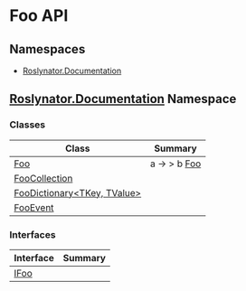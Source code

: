 # Foo API

## Namespaces

* [Roslynator.Documentation](Roslynator/Documentation/README.md)

## [Roslynator.Documentation](Roslynator/Documentation/README.md) Namespace

### Classes

| Class | Summary |
| ----- | ------- |
| [Foo](Roslynator/Documentation/Foo/README.md) | a → > b [Foo](Roslynator/Documentation/Foo/README.md) |
| [FooCollection](Roslynator/Documentation/FooCollection/README.md) | |
| [FooDictionary\<TKey, TValue>](Roslynator/Documentation/FooDictionary-2/README.md) | |
| [FooEvent](Roslynator/Documentation/FooEvent/README.md) | |

### Interfaces

| Interface | Summary |
| --------- | ------- |
| [IFoo](Roslynator/Documentation/IFoo/README.md) | |

